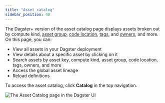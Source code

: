 ```yaml
---
title: "Asset catalog"
sidebar_position: 40
---
```


The Dagster+ version of the asset catalog page displays assets broken out by compute kind, [asset group](/todo), [code location](/dagster-plus/deployment/code-locations), [tags](/guides/build/assets/organizing-assets-with-tags-and-metadata), and [owners](/todo), and more. On this page, you can:

  - View all assets in your Dagster deployment
  - View details about a specific asset by clicking on it
  - Search assets by asset key, compute kind, asset group, code location, tags, owners, and more
  - Access the global asset lineage
  - Reload definitions

To access the asset catalog, click **Catalog** in the top navigation.

![The Asset Catalog page in the Dagster UI](/images/dagster-plus/features/asset-catalog/asset-catalog-cloud-pro.png)
